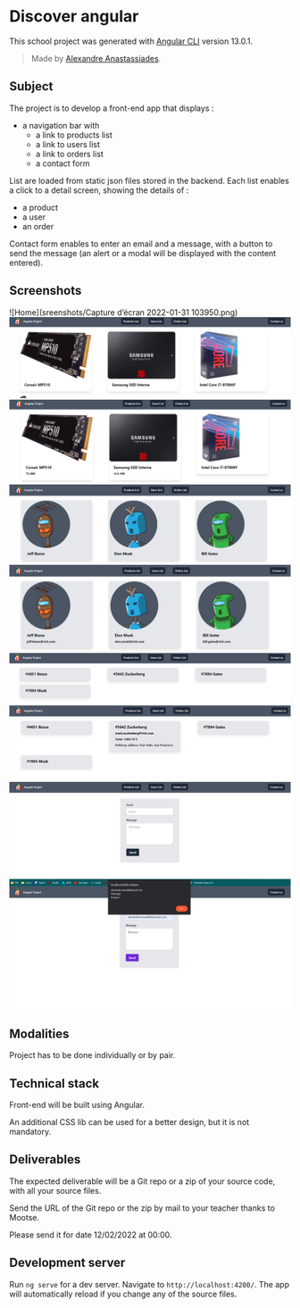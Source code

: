 # Discover angular

This school project was generated with [Angular CLI](https://github.com/angular/angular-cli) version 13.0.1.

> Made by [Alexandre Anastassiades](https://github.com/AlexandreAnastassiades).

## Subject

The project is to develop a front-end app that displays :
- a navigation bar with
    - a link to products list
    - a link to users list
    - a link to orders list
    - a contact form

List are loaded from static json files stored in the backend.
Each list enables a click to a detail screen, showing the details of :
- a product
- a user
- an order

Contact form enables to enter an email and a message, with a button to send the message (an alert or a modal will be displayed with the content entered).

## Screenshots
![Home](sreenshots/Capture d’écran 2022-01-31 103950.png)
![Products](sreenshots/img.png)
![Product dialog](sreenshots/img_1.png)
![Users](sreenshots/img_2.png)
![User dialog](sreenshots/img_3.png)
![Orders](sreenshots/img_4.png)
![Order dialog](sreenshots/img_5.png)
![Contact form](sreenshots/img_6.png)
![Contact form dialog](sreenshots/img_7.png)


## Modalities

Project has to be done individually or by pair.

## Technical stack

Front-end will be built using Angular.

An additional CSS lib can be used for a better design, but it is not mandatory.

## Deliverables

The expected deliverable will be a Git repo or a zip of your source code, with all your source files.

Send the URL of the Git repo or the zip by mail to your teacher thanks to Mootse.

Please send it for date 12/02/2022 at 00:00.

## Development server

Run `ng serve` for a dev server. Navigate to `http://localhost:4200/`. The app will automatically reload if you change any of the source files.